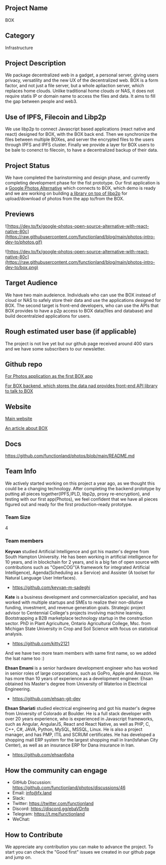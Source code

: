 ## Project Name <!-- Add your project name here with format "Project Name"-->

BOX

## Category 
<!--developer tooling, application, wallet, infrastructure, etc-->
Infrastructure

## Project Description
<!--Describe your project in a few sentences. -->
We package decentralized web in a gadget, a personal server, giving users privacy, versatility and the new UX of the decentralized web. BOX is a form factor, and not just a file server, but a whole apliaction server, which replaces home clouds.
Unlike traditional home clouds or NAS, it does not require statis IP or domain name to access the files and data. It aims to fill the gap between people and web3.

## Use of IPFS, Filecoin and Libp2p
<!-- Describe how your project uses any or all of these technologies, and why. -->
We use libp2p to connect Javascript based applications (react native and react) designed for BOX, with the BOX back end. 
Then we synchronize the files between multiple BOXes, and server the encrypted files to the users through IPFS and IPFS cluster. 
Finally we provide a layer for BOX users to be bale to conenct to filecoin, to have a decentralized backup of their data.

## Project Status
<!--brainstorming, fundraising, under development, beta, shipped, etc-->
We have completed the barinstorming and design phase, and currently completing development phase for the fist prototype. Our first application is a [Google Photos Alternative](https://github.com/funcitonland/photos) which connects to BOX, which demo is ready and we are working on building [a library on top of libp2p](https://github.com/functionland/box) for upload/download of photos from the app to/from the BOX.

## Previews
<!--Add some screenshots to give a preview of your product-->
![https://dev.to/fx/google-photos-open-source-alternative-with-react-native-80c](https://raw.githubusercontent.com/functionland/blog/main/photos-intro-dev-to/photos.gif)

![https://dev.to/fx/google-photos-open-source-alternative-with-react-native-80c](https://raw.githubusercontent.com/functionland/blog/main/photos-intro-dev-to/box.png)

## Target Audience
<!--Describe who will be your project's users-->
We have two main audeience. Individuals who can use the BOX instead of cloud or NAS to safely store their data and use the applications designed for BOX. 
The second target is front-end developers, who can use the APIs that BOX provides to have a p2p access to BOX data(files and database) and build decentralzied applications for users.

## Rough estimated user base (if applicable)
<!--How many users do you have right now?-->
The project is not live yet but our github page received around 400 stars and we have some subscribers to our newsletter.

## Github repo
<!--Attach a link to your GitHub repo - open source is required - please make sure your repo has a license file and is licensed using MIT open source license! -->
[For Photos application as the first BOX app](https://github.com/functionland/photos/)

[For BOX backend, which stores the data nad provides front-end API library to talk to BOX](https://github.com/functionland/box)

## Website
<!--Link your website if available-->
[Main website](https://fx.land)

[An article about BOX](https://dev.to/fx/google-photos-open-source-alternative-with-react-native-80c)

<!--If you're applying for a Next Step grant, add the URL to your hackathon submission here also-->

## Docs
<!--Including a link to your project docs!-->
https://github.com/functionland/photos/blob/main/README.md

## Team Info
<!-- Introduce your amazing team - how many team members are working on this project and who are they?-->
We actively started working on this project a year ago, as we thought this could be a changing technology. After completing the backend prototype by putting all pieces together(IPFS,IPLD, libp2p, proxy re-encryption), and testing with our first app(Photos), we feel confident that we have all pieces figured out and ready for the first production-ready prototype. 


### Team Size  

4

### Team members  

**Keyvan** studied Artificial Intelligence and got his master's degree from South Hampton University. He has been working in artificial intelligence for 10 years, and in blockchain for 2 years, and is a big fan of open source with contributions such as "OpenCOG"(A framework for integrated Artificial Intelligence), Agenda(Scheduling as a Service) and Assister (A toolset for Natural Language User Interfaces).
* https://github.com/keyvan-m-sadeghi


**Kate** is a business development and commercialization specialist, and has worked with multiple startups and SMEs to realize their non-dilutive funding, investment, and revenue generation goals. Strategic project advisor to Centennial College's projects involving machine learning. Bootstrapping a B2B marketplace technology startup in the construction sector. PhD in Plant Agriculture, Ontario Agricultural College, Msc. from Michigan State University in Crop and Soil Science with focus on statistical analysis. 
* https://github.com/kitty2121


And we have two more team members with same first name, so we added the lsat name too :)

**Ehsan Emami** is a senior hardware development engineer who has worked in senior roles of large corporations, such as GoPro, Apple and Amazon. He has more than 10 years of experience as a development engineer. Ehsan obtained his Master's degree from University of Waterloo in Electrical Engineering.
* https://github.com/ehsan-git-dev


**Ehsan Shariati** studied electrical engineering and got his master's degree from University of Colorado at Boulder. He is a full stack developer with over 20 years  experience, who is experienced in Javascript frameworks, such as Angular, AngularJS, React and React Native, as well as PHP, C, C++, C#, JAVA, Python, MySQL, MSSQL, Linux. He is also a project manager, and has PMP, ITIL and SCRUM certificates. He has developed a shopping mall ERP system for the largest shopping mall in Iran(Isfahan City Center), as well as an insurance ERP for Dana insurance in Iran.
* https://github.com/ehsan6sha

## How the community can engage
* GitHub Discussion: https://github.com/functionland/photos/discussions/46
* Email:  info@fx.land
* Slack:  
* Twitter:  https://twitter.com/functionland
* Discord:  https://discord.gg/ebaVDnfp
* Telegram:  https://t.me/functionland
* WeChat:  

## How to Contribute
<!--How can the community contribute to your project?-->
We appreciate any contribution you can make to advance the project. To start you can check the "Good first" issues we created in our github page and jump on.
